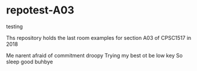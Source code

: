 # repotest-A03
testing

Ths repository holds the last room examples for section A03 of CPSC1517 in 2018

Me narent afraid of commitment droopy
Trying my best ot be low key
So sleep good buhbye


